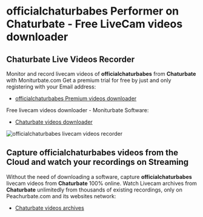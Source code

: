 # officialchaturbabes Performer on Chaturbate - Free LiveCam videos downloader

## Chaturbate Live Videos Recorder

Monitor and record livecam videos of **officialchaturbabes** from **Chaturbate** with Moniturbate.com
Get a premium trial for free by just and only registering with your Email address:
* [officialchaturbabes Premium videos downloader](https://moniturbate.com/request-demo-licence-key.html)

Free livecam videos downloader - Moniturbate Software:
* [Chaturbate videos downloader](https://moniturbate.com/moniturbate-download-software.html)

![officialchaturbabes livecam videos recorder](https://peachurnet.com/templates/moniturbate-software.png)


## Capture officialchaturbabes videos from the Cloud and watch your recordings on Streaming

Without the need of downloading a software, capture **officialchaturbabes** livecam videos from **Chaturbate** 100% online.
Watch Livecam archives from **Chaturbate** unlimitedly from thousands of existing recordings, only on Peachurbate.com and its websites network:
* [Chaturbate videos archives](https://peachurnet.com/)
